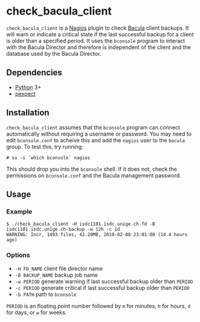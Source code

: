 check_bacula_client
===================

`check_bacula_client` is a [Nagios](http://www.nagios.org) plugin to check [Bacula](http://www.bacula.org/) client backups.  It will warn or indicate a critical state if the last successful backup for a client is older than a specified period.  It uses the `bconsole` program to interact with the Bacula Director and therefore is independent of the client and the database used by the Bacula Director.


Dependencies
------------

* [Python](http://www.python.org) 3+
* [pexpect](http://pexpect.sourceforge.net/)


Installation
------------

`check_bacula_client` assumes that the `bconsole` program can connect automatically without requiring a username or password.  You may need to edit `bconsole.conf` to acheive this and add the `nagios` user to the `bacula` group.  To test this, try running:

	# su -s `which bconsole` nagios

This should drop you into the `bconsole` shell.  If it does not, check the permissions on `bconsole.conf` and the Bacula management password.


Usage
-----

### Example ###

	$ ./check_bacula_client -H isdc1101.isdc.unige.ch-fd -B isdc1101.isdc.unige.ch-backup -w 12h -c 1d
	WARNING: Incr, 1493 files, 42.20MB, 2010-02-08 23:01:00 (14.4 hours ago)

### Options ###

* `-H FD_NAME` client file director name
* `-B BACKUP_NAME`  backup job name
* `-w PERIOD` generate warning if last successful backup older than `PERIOD`
* `-c PERIOD` generate critical if last successful backup older than `PERIOD`
* `-b PATH` path to `bconsole`

`PERIOD` is an floating point number followed by `m` for minutes, `h` for hours, `d` for days, or `w` for weeks.
